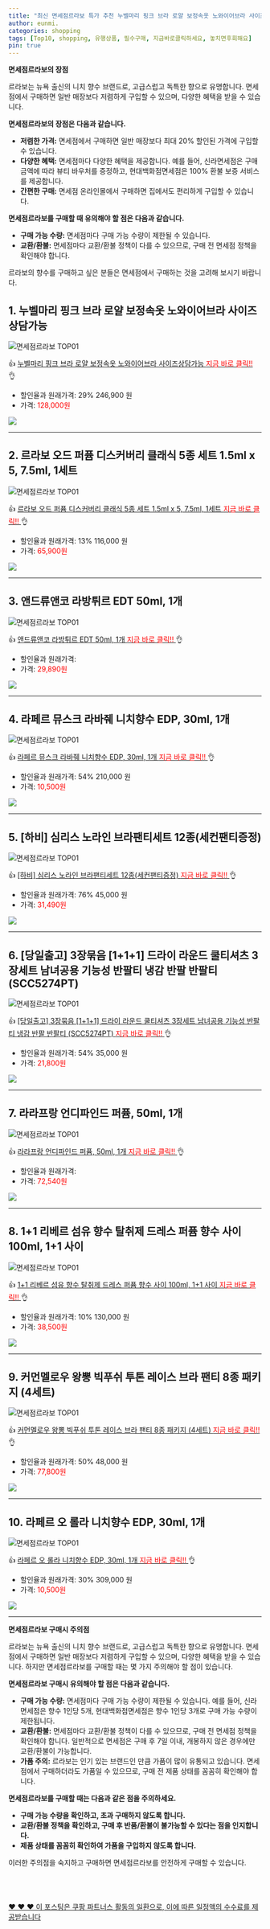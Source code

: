 ```yaml
---
title: "최신 면세점르라보 특가 추천 누벨마리 핑크 브라 로얄 보정속옷 노와이어브라 사이즈상담가능 비교 장점"
author: eunmi.
categories: shopping
tags: [Top10, shopping, 유행상품, 필수구매, 지금바로클릭하세요, 놓치면후회해요]
pin: true
---
```

**면세점르라보의 장점**

르라보는 뉴욕 출신의 니치 향수 브랜드로, 고급스럽고 독특한 향으로 유명합니다. 면세점에서 구매하면 일반 매장보다 저렴하게 구입할 수 있으며, 다양한 혜택을 받을 수 있습니다.

**면세점르라보의 장점은 다음과 같습니다.**

* **저렴한 가격:** 면세점에서 구매하면 일반 매장보다 최대 20% 할인된 가격에 구입할 수 있습니다.
* **다양한 혜택:** 면세점마다 다양한 혜택을 제공합니다. 예를 들어, 신라면세점은 구매 금액에 따라 뷰티 바우처를 증정하고, 현대백화점면세점은 100% 환불 보증 서비스를 제공합니다.
* **간편한 구매:** 면세점 온라인몰에서 구매하면 집에서도 편리하게 구입할 수 있습니다.

**면세점르라보를 구매할 때 유의해야 할 점은 다음과 같습니다.**

* **구매 가능 수량:** 면세점마다 구매 가능 수량이 제한될 수 있습니다.
* **교환/환불:** 면세점마다 교환/환불 정책이 다를 수 있으므로, 구매 전 면세점 정책을 확인해야 합니다.

르라보의 향수를 구매하고 싶은 분들은 면세점에서 구매하는 것을 고려해 보시기 바랍니다.

   

## 1. 누벨마리 핑크 브라 로얄 보정속옷 노와이어브라 사이즈상담가능

![면세점르라보 TOP01](https://thumbnail9.coupangcdn.com/thumbnails/remote/230x230ex/image/vendor_inventory/a1f7/8eba65da9a996f853c89f7d6eeaaad38a462c922d62ce627ff6bed28872f.jpg)


👍 [누벨마리 핑크 브라 로얄 보정속옷 노와이어브라 사이즈상담가능 <font color=red> 지금 바로 클릭!! </font> ](https://link.coupang.com/re/AFFSDP?lptag=AF3617701&subid=GithubCoopas&pageKey=4842750383&traceid=V0-153&itemId=6260474442&vendorItemId=73556146638) 👌 


- 할인율과 원래가격: 29%  246,900   원
- 가격: <span style='color:red'>128,000원</span>

[![](/discount_price.png)](https://link.coupang.com/re/AFFSDP?lptag=AF3617701&subid=GithubCoopas&pageKey=4842750383&traceid=V0-153&itemId=6260474442&vendorItemId=73556146638)

---


   

## 2. 르라보 오드 퍼퓸 디스커버리 클래식 5종 세트 1.5ml x 5, 7.5ml, 1세트

![면세점르라보 TOP01](https://thumbnail10.coupangcdn.com/thumbnails/remote/230x230ex/image/vendor_inventory/f155/2cd2533dc6104653ec5a0ba217d7e15e60bcf6482cb3419f072d835856ef.jpg)


👍 [르라보 오드 퍼퓸 디스커버리 클래식 5종 세트 1.5ml x 5, 7.5ml, 1세트 <font color=red> 지금 바로 클릭!! </font> ](https://link.coupang.com/re/AFFSDP?lptag=AF3617701&subid=GithubCoopas&pageKey=6614600860&traceid=V0-153&itemId=15013713545&vendorItemId=82236481323) 👌 


- 할인율과 원래가격: 13%  116,000   원
- 가격: <span style='color:red'>65,900원</span>

[![](/discount_price.png)](https://link.coupang.com/re/AFFSDP?lptag=AF3617701&subid=GithubCoopas&pageKey=6614600860&traceid=V0-153&itemId=15013713545&vendorItemId=82236481323)

---


   

## 3. 앤드류앤코 라방튀르 EDT 50ml, 1개

![면세점르라보 TOP01](https://thumbnail6.coupangcdn.com/thumbnails/remote/230x230ex/image/vendor_inventory/8746/0b576f1345e489b4b1fa59cea2f092f21b3727512c907e11c81384732a73.jpg)


👍 [앤드류앤코 라방튀르 EDT 50ml, 1개 <font color=red> 지금 바로 클릭!! </font> ](https://link.coupang.com/re/AFFSDP?lptag=AF3617701&subid=GithubCoopas&pageKey=7294727963&traceid=V0-153&itemId=18652666755&vendorItemId=85787485356) 👌 


- 할인율과 원래가격: 
- 가격: <span style='color:red'>29,890원</span>

[![](/discount_price.png)](https://link.coupang.com/re/AFFSDP?lptag=AF3617701&subid=GithubCoopas&pageKey=7294727963&traceid=V0-153&itemId=18652666755&vendorItemId=85787485356)

---


   

## 4. 라페르 뮤스크 라바줴 니치향수 EDP, 30ml, 1개

![면세점르라보 TOP01](https://thumbnail6.coupangcdn.com/thumbnails/remote/230x230ex/image/retail/images/4695615916864493-06adc22c-1e30-4f46-ab9e-53500bbc2c72.jpg)


👍 [라페르 뮤스크 라바줴 니치향수 EDP, 30ml, 1개 <font color=red> 지금 바로 클릭!! </font> ](https://link.coupang.com/re/AFFSDP?lptag=AF3617701&subid=GithubCoopas&pageKey=7170738935&traceid=V0-153&itemId=18064718341&vendorItemId=71599880961) 👌 


- 할인율과 원래가격: 54%  210,000   원
- 가격: <span style='color:red'>10,500원</span>

[![](/discount_price.png)](https://link.coupang.com/re/AFFSDP?lptag=AF3617701&subid=GithubCoopas&pageKey=7170738935&traceid=V0-153&itemId=18064718341&vendorItemId=71599880961)

---


   

## 5. [하비] 심리스 노라인 브라팬티세트 12종(세컨팬티증정)

![면세점르라보 TOP01](https://thumbnail10.coupangcdn.com/thumbnails/remote/230x230ex/image/vendor_inventory/708f/fee45a663b132aa7fa22e0219265aff3f6085a94174bbca94c4077cd93a6.jpg)


👍 [[하비] 심리스 노라인 브라팬티세트 12종(세컨팬티증정) <font color=red> 지금 바로 클릭!! </font> ](https://link.coupang.com/re/AFFSDP?lptag=AF3617701&subid=GithubCoopas&pageKey=6431861126&traceid=V0-153&itemId=13884117564&vendorItemId=81133880617) 👌 


- 할인율과 원래가격: 76%  45,000   원
- 가격: <span style='color:red'>31,490원</span>

[![](/discount_price.png)](https://link.coupang.com/re/AFFSDP?lptag=AF3617701&subid=GithubCoopas&pageKey=6431861126&traceid=V0-153&itemId=13884117564&vendorItemId=81133880617)

---


   

## 6. [당일출고] 3장묶음 [1+1+1] 드라이 라운드 쿨티셔츠 3장세트 남녀공용 기능성 반팔티 냉감 반팔 반팔티 (SCC5274PT)

![면세점르라보 TOP01](https://thumbnail8.coupangcdn.com/thumbnails/remote/230x230ex/image/vendor_inventory/4014/c6bd7d0f4d38700aa45f483235583a6ff4fed63887b6b6a17abb4509de07.jpg)


👍 [[당일출고] 3장묶음 [1+1+1] 드라이 라운드 쿨티셔츠 3장세트 남녀공용 기능성 반팔티 냉감 반팔 반팔티 (SCC5274PT) <font color=red> 지금 바로 클릭!! </font> ](https://link.coupang.com/re/AFFSDP?lptag=AF3617701&subid=GithubCoopas&pageKey=6400569264&traceid=V0-153&itemId=13683177370&vendorItemId=80934883386) 👌 


- 할인율과 원래가격: 54%  35,000   원
- 가격: <span style='color:red'>21,800원</span>

[![](/discount_price.png)](https://link.coupang.com/re/AFFSDP?lptag=AF3617701&subid=GithubCoopas&pageKey=6400569264&traceid=V0-153&itemId=13683177370&vendorItemId=80934883386)

---


   

## 7. 라라프랑 언디파인드 퍼퓸, 50ml, 1개

![면세점르라보 TOP01](https://thumbnail7.coupangcdn.com/thumbnails/remote/230x230ex/image/rs_quotation_api/iblizyep/dbc59aa884fa41fc9dafb1a4c1d81a73.jpg)


👍 [라라프랑 언디파인드 퍼퓸, 50ml, 1개 <font color=red> 지금 바로 클릭!! </font> ](https://link.coupang.com/re/AFFSDP?lptag=AF3617701&subid=GithubCoopas&pageKey=5911107504&traceid=V0-153&itemId=10450000121&vendorItemId=77731824028) 👌 


- 할인율과 원래가격: 
- 가격: <span style='color:red'>72,540원</span>

[![](/discount_price.png)](https://link.coupang.com/re/AFFSDP?lptag=AF3617701&subid=GithubCoopas&pageKey=5911107504&traceid=V0-153&itemId=10450000121&vendorItemId=77731824028)

---


   

## 8. 1+1 리베르 섬유 향수 탈취제 드레스 퍼퓸 향수 사이 100ml, 1+1 사이

![면세점르라보 TOP01](https://thumbnail10.coupangcdn.com/thumbnails/remote/230x230ex/image/vendor_inventory/5481/3ede7d98190f4e37aa21ef0440dca53822d6877d42fdb4e4d303e3a09713.jpg)


👍 [1+1 리베르 섬유 향수 탈취제 드레스 퍼퓸 향수 사이 100ml, 1+1 사이 <font color=red> 지금 바로 클릭!! </font> ](https://link.coupang.com/re/AFFSDP?lptag=AF3617701&subid=GithubCoopas&pageKey=6847118851&traceid=V0-153&itemId=16299115101&vendorItemId=83491459919) 👌 


- 할인율과 원래가격: 10%  130,000   원
- 가격: <span style='color:red'>38,500원</span>

[![](/discount_price.png)](https://link.coupang.com/re/AFFSDP?lptag=AF3617701&subid=GithubCoopas&pageKey=6847118851&traceid=V0-153&itemId=16299115101&vendorItemId=83491459919)

---


   

## 9. 커먼멜로우 왕뽕 빅푸쉬 투톤 레이스 브라 팬티 8종 패키지 (4세트)

![면세점르라보 TOP01](https://thumbnail10.coupangcdn.com/thumbnails/remote/230x230ex/image/vendor_inventory/5c03/aaa3f8d27f14a11845b4804d1e89d149e2dc27f4385dfffd0499f4d6f216.jpg)


👍 [커먼멜로우 왕뽕 빅푸쉬 투톤 레이스 브라 팬티 8종 패키지 (4세트) <font color=red> 지금 바로 클릭!! </font> ](https://link.coupang.com/re/AFFSDP?lptag=AF3617701&subid=GithubCoopas&pageKey=7126495630&traceid=V0-153&itemId=17855662109&vendorItemId=85018985175) 👌 


- 할인율과 원래가격: 50%  48,000   원
- 가격: <span style='color:red'>77,800원</span>

[![](/discount_price.png)](https://link.coupang.com/re/AFFSDP?lptag=AF3617701&subid=GithubCoopas&pageKey=7126495630&traceid=V0-153&itemId=17855662109&vendorItemId=85018985175)

---


   

## 10. 라페르 오 롤라 니치향수 EDP, 30ml, 1개

![면세점르라보 TOP01](https://thumbnail8.coupangcdn.com/thumbnails/remote/230x230ex/image/retail/images/375074660573390-62c80a38-7a08-4a24-9fac-7e9966c47b85.jpg)


👍 [라페르 오 롤라 니치향수 EDP, 30ml, 1개 <font color=red> 지금 바로 클릭!! </font> ](https://link.coupang.com/re/AFFSDP?lptag=AF3617701&subid=GithubCoopas&pageKey=2041071675&traceid=V0-153&itemId=3469869263&vendorItemId=71456208579) 👌 


- 할인율과 원래가격: 30%  309,000   원
- 가격: <span style='color:red'>10,500원</span>

[![](/discount_price.png)](https://link.coupang.com/re/AFFSDP?lptag=AF3617701&subid=GithubCoopas&pageKey=2041071675&traceid=V0-153&itemId=3469869263&vendorItemId=71456208579)

---
**면세점르라보 구매시 주의점**

르라보는 뉴욕 출신의 니치 향수 브랜드로, 고급스럽고 독특한 향으로 유명합니다. 면세점에서 구매하면 일반 매장보다 저렴하게 구입할 수 있으며, 다양한 혜택을 받을 수 있습니다. 하지만 면세점르라보를 구매할 때는 몇 가지 주의해야 할 점이 있습니다.

**면세점르라보 구매시 유의해야 할 점은 다음과 같습니다.**

* **구매 가능 수량:** 면세점마다 구매 가능 수량이 제한될 수 있습니다. 예를 들어, 신라면세점은 향수 1인당 5개, 현대백화점면세점은 향수 1인당 3개로 구매 가능 수량이 제한됩니다.
* **교환/환불:** 면세점마다 교환/환불 정책이 다를 수 있으므로, 구매 전 면세점 정책을 확인해야 합니다. 일반적으로 면세점은 구매 후 7일 이내, 개봉하지 않은 경우에만 교환/환불이 가능합니다.
* **가품 주의:** 르라보는 인기 있는 브랜드인 만큼 가품이 많이 유통되고 있습니다. 면세점에서 구매하더라도 가품일 수 있으므로, 구매 전 제품 상태를 꼼꼼히 확인해야 합니다.

**면세점르라보를 구매할 때는 다음과 같은 점을 주의하세요.**

* **구매 가능 수량을 확인하고, 초과 구매하지 않도록 합니다.**
* **교환/환불 정책을 확인하고, 구매 후 반품/환불이 불가능할 수 있다는 점을 인지합니다.**
* **제품 상태를 꼼꼼히 확인하여 가품을 구입하지 않도록 합니다.**

이러한 주의점을 숙지하고 구매하면 면세점르라보를 안전하게 구매할 수 있습니다.<br><br><br><br><br> [ ❤ ❤ ❤ 이 포스팅은 쿠팡 파트너스 활동의 일환으로, 이에 따른 일정액의 수수료를 제공받습니다](https://link.coupang.com/a/bcEFyh)